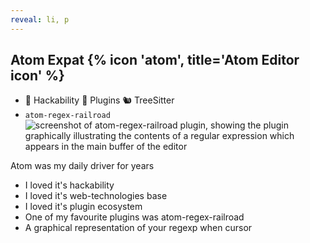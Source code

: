 ```yaml
---
reveal: li, p
---
```

## Atom Expat {% icon 'atom', title='Atom Editor icon' %}

- 🧰 Hackability 🔌 Plugins 🐿️ TreeSitter
- `atom-regex-railroad` ![screenshot of atom-regex-railroad plugin, showing the 
  plugin graphically illustrating the contents of a regular expression which 
  appears in the main buffer of the editor](atom-regex-railroad.png)

<aside slot="notes">

Atom was my daily driver for years
- I loved it's hackability
- I loved it's web-technologies base
- I loved it's plugin ecosystem
- One of my favourite plugins was atom-regex-railroad
- A graphical representation of your regexp when cursor

</aside>

